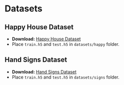 # Datasets

## Happy House Dataset

- **Download:** [Happy House Dataset](https://www.kaggle.com/datasets/shivamaggarwal513/dlai-happy-house)
- Place `train.h5` and `test.h5` in `datasets/happy` folder.

## Hand Signs Dataset

- **Download:** [Hand Signs Dataset](https://www.kaggle.com/datasets/shivamaggarwal513/dlai-hand-signs-05)
- Place `train.h5` and `test.h5` in `datasets/signs` folder.
